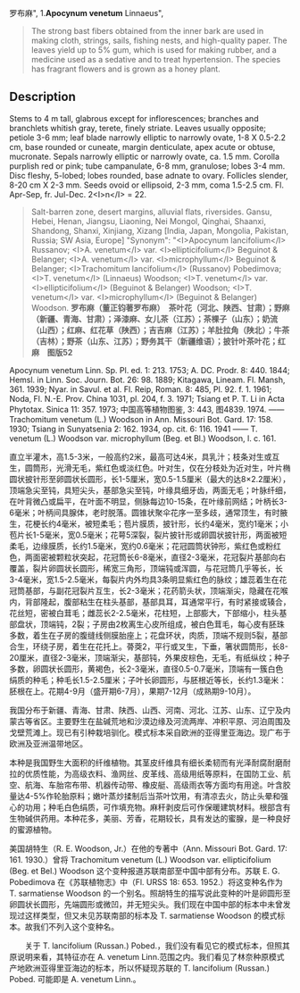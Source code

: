 罗布麻",
1.**Apocynum venetum** Linnaeus",

> The strong bast fibers obtained from the inner bark are used in making cloth, strings, sails, fishing nests, and high-quality paper. The leaves yield up to 5% gum, which is used for making rubber, and a medicine used as a sedative and to treat hypertension. The species has fragrant flowers and is grown as a honey plant.

## Description
Stems to 4 m tall, glabrous except for inflorescences; branches and branchlets whitish gray, terete, finely striate. Leaves usually opposite; petiole 3-6 mm; leaf blade narrowly elliptic to narrowly ovate, 1-8 X 0.5-2.2 cm, base rounded or cuneate, margin denticulate, apex acute or obtuse, mucronate. Sepals narrowly elliptic or narrowly ovate, ca. 1.5 mm. Corolla purplish red or pink; tube campanulate, 6-8 mm, granulose; lobes 3-4 mm. Disc fleshy, 5-lobed; lobes rounded, base adnate to ovary. Follicles slender, 8-20 cm X 2-3 mm. Seeds ovoid or ellipsoid, 2-3 mm, coma 1.5-2.5 cm. Fl. Apr-Sep, fr. Jul-Dec. 2&lt;I&gt;n&lt;/I&gt; = 22.

> Salt-barren zone, desert margins, alluvial flats, riversides. Gansu, Hebei, Henan, Jiangsu, Liaoning, Nei Mongol, Qinghai, Shaanxi, Shandong, Shanxi, Xinjiang, Xizang [India, Japan, Mongolia, Pakistan, Russia; SW Asia, Europe]
  "Synonym": "&lt;I&gt;Apocynum lancifolium&lt;/I&gt; Russanov; &lt;I&gt;A. venetum&lt;/I&gt; var. &lt;I&gt;ellipticifolium&lt;/I&gt; Beguinot &amp; Belanger; &lt;I&gt;A. venetum&lt;/I&gt; var. &lt;I&gt;microphyllum&lt;/I&gt; Beguinot &amp; Belanger; &lt;I&gt;Trachomitum lancifolium&lt;/I&gt; (Russanov) Pobedimova; &lt;I&gt;T. venetum&lt;/I&gt; (Linnaeus) Woodson; &lt;I&gt;T. venetum&lt;/I&gt; var. &lt;I&gt;ellipticifolium&lt;/I&gt; (Beguinot &amp; Belanger) Woodson; &lt;I&gt;T. venetum&lt;/I&gt; var. &lt;I&gt;microphyllum&lt;/I&gt; (Beguinot &amp; Belanger) Woodson.
**罗布麻（董正钧著罗布麻）　茶叶花（河北、陕西、甘肃）；野麻（新疆、青海、甘肃）；泽漆麻、女儿茶（江苏）；茶棵子（山东）；奶流（山西）；红麻、红花草（陕西）；吉吉麻（江苏）；羊肚拉角（陕北）；牛茶（吉林）；野茶（山东、江苏）；野务其干（新疆维语）；披针叶茶叶花；红麻　图版52**

Apocynum venetum Linn. Sp. Pl. ed. 1: 213. 1753; A. DC. Prodr. 8: 440. 1844; Hemsl. in Linn. Soc. Journ. Bot. 26: 98. 1889; Kitagawa, Lineam. Fl. Mansh, 361. 1939; Nyar. in Savul. et al. Fl. Reip, Roman. 8: 485, Pl. 92. f. 1. 1961; Noda, Fl. N.-E. Prov. China 1031, pl. 204, f. 3. 1971; Tsiang et P. T. Li in Acta Phytotax. Sinica 11: 357. 1973; 中国高等植物图鉴, 3: 443, 图4839. 1974. —— Trachomitum venetum (L.) Woodson in Ann. Missouri Bot. Gard. 17: 158. 1930; Tsiang in Sunyatsenia 2: 162. 1934, op. cit. 6: 116. 1941 —— T. venetum (L.) Woodson var. microphyllum (Beg. et Bl.) Woodson, l. c. 161.

直立半灌木，高1.5-3米，一般高约2米，最高可达4米，具乳汁；枝条对生或互生，圆筒形，光滑无毛，紫红色或淡红色。叶对生，仅在分枝处为近对生，叶片椭圆状披针形至卵圆状长圆形，长1-5厘米，宽0.5-1.5厘米（最大的达8×2.2厘米），顶端急尖至钝，具短尖头，基部急尖至钝，叶缘具细牙齿，两面无毛；叶脉纤细，在叶背微凸或扁平，在叶面不明显，侧脉每边10-15条，在叶缘前网结；叶柄长3-6毫米；叶柄间具腺体，老时脱落。圆锥状聚伞花序一至多歧，通常顶生，有时腋生，花梗长约4毫米，被短柔毛；苞片膜质，披针形，长约4毫米，宽约1毫米；小苞片长1-5毫米，宽0.5毫米；花萼5深裂，裂片披针形或卵圆状披针形，两面被短柔毛，边缘膜质，长约1.5毫米，宽约0.6毫米；花冠圆筒状钟形，紫红色或粉红色，两面密被颗粒状突起，花冠筒长6-8毫米，直径2-3毫米，花冠裂片基部向右覆盖，裂片卵圆状长圆形，稀宽三角形，顶端钝或浑圆，与花冠筒几乎等长，长3-4毫米，宽1.5-2.5毫米，每裂片内外均具3条明显紫红色的脉纹；雄蕊着生在花冠筒基部，与副花冠裂片互生，长2-3毫米；花药箭头状，顶端渐尖，隐藏在花喉内，背部隆起，腹部粘生在柱头基部，基部具耳，耳通常平行，有时紧接或辏合，花丝短，密被白茸毛；雌蕊长2-2.5毫米，花柱短，上部膨大，下部缩小，柱头基部盘状，顶端钝，2裂；子房由2枚离生心皮所组成，被白色茸毛，每心皮有胚珠多数，着生在子房的腹缝线侧膜胎座上；花盘环状，肉质，顶端不规则5裂，基部合生，环绕子房，着生在花托上。蓇葖2，平行或叉生，下垂，箸状圆筒形，长8-20厘米，直径2-3毫米，顶端渐尖，基部钝，外果皮棕色，无毛，有纸纵纹；种子多数，卵圆状长圆形，黄褐色，长2-3毫米，直径0.5-0.7毫米，顶端有一簇白色绢质的种毛；种毛长1.5-2.5厘米；子叶长卵圆形，与胚根近等长，长约1.3毫米：胚根在上。花期4-9月（盛开期6-7月），果期7-12月（成熟期9-10月）。

我国分布于新疆、青海、甘肃、陕西、山西、河南、河北、江苏、山东、辽宁及内蒙古等省区。主要野生在盐碱荒地和沙漠边缘及河流两岸、冲积平原、河泊周围及戈壁荒滩上。现已有引种栽培驯化。模式标本采自欧洲的亚得里亚海边。现广布于欧洲及亚洲温带地区。

本种是我国野生大面积的纤维植物。其茎皮纤维具有细长柔韧而有光泽耐腐耐磨耐拉的优质性能，为高级衣料、渔网丝、皮革线、高级用纸等原料，在国防工业、航空、航海、车胎帘布带、机器传动带、橡皮艇、高级雨衣等方面均有用途。叶含胶量达4-5%作轮胎原料；嫩叶蒸炒揉制后当茶叶饮用，有清凉去火，防止头晕和强心的功用；种毛白色绢质，可作填充物。麻秆剥皮后可作保暖建筑材料。根部含有生物碱供药用。本种花多，美丽、芳香，花期较长，具有发达的蜜腺，是一种良好的蜜源植物。

美国胡特生（R. E. Woodson, Jr.）在他的专著中（Ann. Missouri Bot. Gard. 17: 161. 1930.）曾将 Trachomitum venetum (L.) Woodson var. ellipticifolium (Beg. et Bel.) Woodson 这个变种报道苏联南部至中国中部有分布。苏联 E. G. Pobedimova 在《苏联植物志》中（Fl. URSS 18: 653. 1952.）将这变种名作为 T. sarmatiense Woodson 的一个别名。照胡特生的描写说此变种的叶是卵圆形至卵圆状长圆形，先端圆形或微凹，并无短尖头。我们现在中国中部的标本中未曾发现过这样类型，但又未见苏联南部的标本及 T. sarmatiense Woodson 的模式标本。故我们不列入这个变种名。
<p style='text-indent:28px'>关于 T. lancifolium (Russan.) Pobed.，我们没有看见它的模式标本，但照其原说明来看，其特征亦在 A. venetum Linn.范围之内。我们看见了林奈种原模式产地欧洲亚得里亚海边的标本，所以怀疑现苏联的 T. lancifolium (Russan.) Pobed. 可能即是 A. venetum Linn.。
